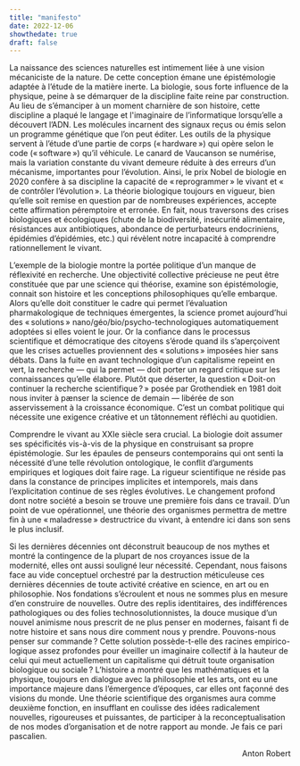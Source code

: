```yaml
---
title: "manifesto"
date: 2022-12-06
showthedate: true
draft: false
---
```


La naissance des sciences naturelles est intimement liée à une vision mécaniciste de la nature. De cette conception émane une épistémologie adaptée à l’étude de la matière inerte. La biologie, sous forte influence de la physique, peine à se démarquer de la discipline faite reine par construction. Au lieu de s’émanciper à un moment charnière de son histoire, cette discipline a plaqué le langage et l'imaginaire de l’informatique lorsqu’elle a découvert l’ADN. Les molécules incarnent des signaux reçus ou émis selon un programme génétique que l’on peut éditer. Les outils de la physique servent à l’étude d’une partie de corps (« hardware ») qui opère selon le code (« software ») qu’il véhicule. Le canard de Vaucanson se numérise, mais la variation constante du vivant demeure réduite à des erreurs d’un mécanisme, importantes pour l’évolution. Ainsi, le prix Nobel de biologie en 2020 confère à sa discipline la capacité de « reprogrammer » le vivant et « de contrôler l’évolution ». La théorie biologique toujours en vigueur, bien qu’elle soit remise en question par de nombreuses expériences, accepte cette affirmation péremptoire et erronée. En fait, nous traversons des crises biologiques et écologiques (chute de la biodiversité, insécurité alimentaire, résistances aux antibiotiques, abondance de perturbateurs endocriniens, épidémies d’épidémies, etc.) qui révèlent notre incapacité à comprendre rationnellement le vivant.

L’exemple de la biologie montre la portée politique d’un manque de réflexivité en recherche. Une objectivité collective précieuse ne peut être constituée que par une science qui théorise, examine son épistémologie, connait son histoire et les conceptions philosophiques qu’elle embarque. Alors qu’elle doit constituer le cadre qui permet l’évaluation pharmakologique de techniques émergentes, la science promet aujourd’hui des « solutions » nano/géo/bio/psycho-technologiques automatiquement adoptées si elles voient le jour. Or la confiance dans le processus scientifique et démocratique des citoyens s’érode quand ils s’aperçoivent que les crises actuelles proviennent des « solutions » imposées hier sans débats. Dans la fuite en avant technologique d’un capitalisme repeint en vert, la recherche — qui la permet — doit porter un regard critique sur les connaissances qu’elle élabore. Plutôt que déserter, la question « Doit-on continuer la recherche scientifique ? » posée par Grothendiek en 1981 doit nous inviter à pænser la science de demain — libérée de son asservissement à la croissance économique. C’est un combat politique qui nécessite une exigence créative et un tâtonnement réfléchi au quotidien. 

Comprendre le vivant au XXIe siècle sera crucial. La biologie doit assumer ses spécificités vis-à-vis de la physique en construisant sa propre épistémologie. Sur les épaules de penseurs contemporains qui ont senti la nécessité d’une telle révolution ontologique, le conflit d’arguments empiriques et logiques doit faire rage. La rigueur scientifique ne réside pas dans la constance de principes implicites et intemporels, mais dans l’explicitation continue de ses règles évolutives. Le changement profond dont notre société a besoin se trouve une première fois dans ce travail. D’un point de vue opérationnel, une théorie des organismes permettra de mettre fin à une « maladresse » destructrice du vivant, à entendre ici dans son sens le plus inclusif. 

Si les dernières décennies ont déconstruit beaucoup de nos mythes et montré la contingence de la plupart de nos croyances issue de la modernité, elles ont aussi souligné leur nécessité. Cependant, nous faisons face au vide conceptuel orchestré par la destruction méticuleuse ces dernières décennies de toute activité créative en science, en art ou en philosophie. Nos fondations s’écroulent et nous ne sommes plus en mesure d’en construire de nouvelles. Outre des replis identitaires, des indifférences pathologiques ou des folies technosolutionnistes, la douce musique d’un nouvel animisme nous prescrit de ne plus penser en modernes, faisant fi de notre histoire et sans nous dire comment nous y prendre. Pouvons-nous penser sur commande ? Cette solution possède-t-elle des racines empirico-logique assez profondes pour éveiller un imaginaire collectif à la hauteur de celui qui meut actuellement un capitalisme qui détruit toute organisation biologique ou sociale ? L’histoire a montré que les mathématiques et la physique, toujours en dialogue avec la philosophie et les arts, ont eu une importance majeure dans l’émergence d’époques, car elles ont façonné des visions du monde. Une théorie scientifique des organismes aura comme deuxième fonction, en insufflant en coulisse des idées radicalement nouvelles, rigoureuses et puissantes, de participer à la reconceptualisation de nos modes d’organisation et de notre rapport au monde. Je fais ce pari pascalien.

<p align="right"> Anton Robert </p>